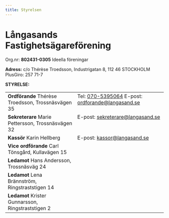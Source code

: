 ```yaml
---
title: Styrelsen
---
```

<h1>Långasands Fastighetsägareförening</h1>
Org.nr: <strong>802431-0305</strong> Ideella föreningar

<strong>Adress:</strong>
c/o Thérèse Troedsson, Industrigatan 8, 112 46 STOCKHOLM
PlusGiro: 257 71-7

<strong>STYRELSE:</strong>
<table>
<tbody>
<tr>
    <td valign="top"><strong>Ordförande</strong>
    Thérèse Troedsson, Trossnäsvägen 35</td>
    <td valign="top">Tel: <a href="tel:0705395064">070-5395064</a>
    E-post: <a href="mailto:ordforande@langasand.se">ordforande@langasand.se</a></td>
</tr>
<tr>
    <td valign="top"><strong>Sekreterare</strong>
    Marie Pettersson, Trossnäsvägen 32</td>
    <td valign="top">E-post: <a href="mailto:sekreterare@langasand.se">sekreterare@langasand.se</a></td>
</tr>
<tr>
    <td valign="top"><strong>Kassör</strong>
    Karin Hellberg
    </td>
    <td valign="top">E-post: <a href="mailto:kassor@langasand.se">kassor@langasand.se</a></td>
</tr>
<tr>
    <td valign="top"><strong>Vice ordförande</strong>
    Carl Tönsgård, Kullavägen 15</td>
</tr>
<tr>
    <td valign="top"><strong>Ledamot</strong>
    Hans Andersson, Trossnäsväg 24</td>
</tr>
<tr>
    <td valign="top"><strong>Ledamot</strong>
    Lena Brännström, Ringstraststigen 14</td>
</tr>
<tr>
    <td valign="top"><strong>Ledamot</strong>
    Krister Gunnarsson, Ringstraststigen 2</td>
</tr>
</tbody>
</table>

